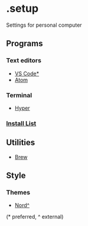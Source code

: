 # .setup
Settings for personal computer

## Programs
### Text editors
- [VS Code*](https://github.com/SeanMcP/.setup/blob/master/vs-code.md)
- [Atom](https://github.com/SeanMcP/.setup/blob/master/atom.md)

### Terminal
- [Hyper](https://github.com/SeanMcP/.setup/blob/master/hyper.md)

### [Install List](https://github.com/SeanMcP/.setup/blob/master/program-list.md)

## Utilities
- [Brew](https://github.com/SeanMcP/.setup/blob/master/brew.md)

## Style
### Themes
- [Nord^](https://github.com/arcticicestudio/nord)

(\* preferred, \^ external)
